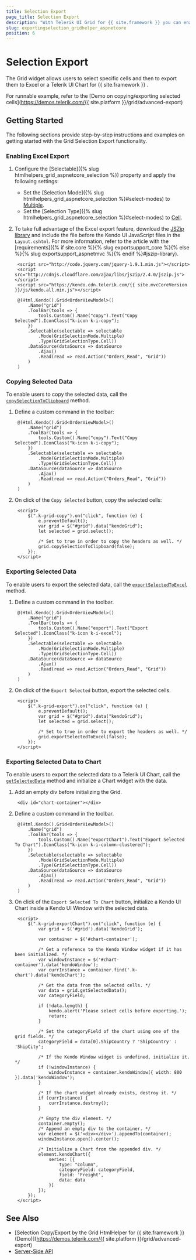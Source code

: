 ```yaml
---
title: Selection Export
page_title: Selection Export
description: "With Telerik UI Grid for {{ site.framework }} you can enable users to select specific cells and export them to Excel or Telerik UI Chart"
slug: exportingselection_gridhelper_aspnetcore
position: 6
---
```


# Selection Export

The Grid widget allows users to select specific cells and then to export them to Excel or a Telerik UI Chart for {{ site.framework }} .

For runnable example, refer to the [Demo on copying/exporting selected cells](https://demos.telerik.com/{{ site.platform }}/grid/advanced-export)

## Getting Started

The following sections provide step-by-step instructions and examples on getting started with the Grid Selection Export functionality.

### Enabling Excel Export

1. Configure the [Selectable]({% slug htmlhelpers_grid_aspnetcore_selection %}) property and apply the following settings:
    * Set the [Selection Mode]({% slug htmlhelpers_grid_aspnetcore_selection %}#select-modes) to [Multiple](/api/Kendo.Mvc.UI.Fluent/GridSelectionSettingsBuilder#modekendomvcuigridselectionmode).
    * Set the [Selection Type]({% slug htmlhelpers_grid_aspnetcore_selection %}#select-modes) to [Cell](/api/Kendo.Mvc.UI.Fluent/GridSelectionSettingsBuilder#typekendomvcuigridselectiontype).

1. To take full advantage of the Excel export feature, download the [JSZip library](https://stuk.github.io/jszip/) and include the file before the Kendo UI JavaScript files in the `Layout.cshtml`. For more information, refer to the article with the [requirements]({% if site.core %}{% slug exportsupport_core %}{% else %}{% slug exportsupport_aspnetmvc %}{% endif %}#jszip-library).

        <script src="http://code.jquery.com/jquery-1.9.1.min.js"></script>
        <script src="http://cdnjs.cloudflare.com/ajax/libs/jszip/2.4.0/jszip.js"></script>
        <script src="https://kendo.cdn.telerik.com/{{ site.mvcCoreVersion }}/js/kendo.all.min.js"></script>

        @(Html.Kendo().Grid<OrderViewModel>()
            .Name("grid")
            .ToolBar(tools => {
                tools.Custom().Name("copy").Text("Copy Selected").IconClass("k-icon k-i-copy");
            })
            .Selectable(selectable => selectable
                .Mode(GridSelectionMode.Multiple)
                .Type(GridSelectionType.Cell))
            .DataSource(dataSource => dataSource
                .Ajax()
                .Read(read => read.Action("Orders_Read", "Grid"))
            )
        )

### Copying Selected Data

To enable users to copy the selected data, call the [`copySelectionToClipboard`](https://docs.telerik.com/kendo-ui/api/javascript/ui/grid/methods/copyselectiontoclipboard) method.

1. Define a custom command in the toolbar:

        @(Html.Kendo().Grid<OrderViewModel>()
            .Name("grid")
            .ToolBar(tools => {
                tools.Custom().Name("copy").Text("Copy Selected").IconClass("k-icon k-i-copy");
            })
            .Selectable(selectable => selectable
                .Mode(GridSelectionMode.Multiple)
                .Type(GridSelectionType.Cell))
            .DataSource(dataSource => dataSource
                .Ajax()
                .Read(read => read.Action("Orders_Read", "Grid"))
            )
        )

1. On click of the `Copy Selected` button, copy the selected cells:

        <script>
            $(".k-grid-copy").on("click", function (e) {
                e.preventDefault();
                var grid = $("#grid").data("kendoGrid");
                let selected = grid.select();

                /* Set to true in order to copy the headers as well. */
                grid.copySelectionToClipboard(false);
            });
        </script>

### Exporting Selected Data

To enable users to export the selected data, call the [`exportSelectedToExcel`](https://docs.telerik.com/kendo-ui/api/javascript/ui/grid/methods/exportselectedtoexcel) method.

1. Define a custom command in the toolbar.

        @(Html.Kendo().Grid<OrderViewModel>()
            .Name("grid")
            .ToolBar(tools => {
                tools.Custom().Name("export").Text("Export Selected").IconClass("k-icon k-i-excel");
            })
            .Selectable(selectable => selectable
                .Mode(GridSelectionMode.Multiple)
                .Type(GridSelectionType.Cell))
            .DataSource(dataSource => dataSource
                .Ajax()
                .Read(read => read.Action("Orders_Read", "Grid"))
            )
        )

1. On click of the `Export Selected` button, export the selected cells.

        <script>
            $(".k-grid-export").on("click", function (e) {
                e.preventDefault();
                var grid = $("#grid").data("kendoGrid");
                let selected = grid.select();

                /* Set to true in order to export the headers as well. */
                grid.exportSelectedToExcel(false);
            });
        </script>

### Exporting Selected Data to Chart

To enable users to export the selected data to a Telerik UI Chart, call the [`getSelectedData`](https://docs.telerik.com/kendo-ui/api/javascript/ui/grid/methods/getselecteddata) method and initialize a Chart widget with the data.

1. Add an empty div before initializing the Grid.

        <div id="chart-container"></div>

1. Define a custom command in the toolbar.

        @(Html.Kendo().Grid<OrderViewModel>()
            .Name("grid")
            .ToolBar(tools => {
                tools.Custom().Name("exportChart").Text("Export Selected To Chart").IconClass("k-icon k-i-column-clustered");
            })
            .Selectable(selectable => selectable
                .Mode(GridSelectionMode.Multiple)
                .Type(GridSelectionType.Cell))
            .DataSource(dataSource => dataSource
                .Ajax()
                .Read(read => read.Action("Orders_Read", "Grid"))
            )
        )

1. On click of the `Export Selected To Chart` button, initialize a Kendo UI Chart inside a Kendo UI Window with the selected data.

        <script>
            $(".k-grid-exportChart").on("click", function (e) {
                var grid = $('#grid').data('kendoGrid');

                var container = $('#chart-container');

                /* Get a reference to the Kendo Window widget if it has been initialized. */
                var windowInstance = $('#chart-container').data('kendoWindow');
                var currInstance = container.find('.k-chart').data('kendoChart');

                /* Get the data from the selected cells. */
                var data = grid.getSelectedData();
                var categoryField;

                if (!data.length) {
                    kendo.alert('Please select cells before exporting.');
                    return;
                }

                /* Set the categoryField of the chart using one of the grid fields. */
                categoryField = data[0].ShipCountry ? 'ShipCountry' : 'ShipCity';

                /* If the Kendo Window widget is undefined, initialize it. */
                if (!windowInstance) {
                    windowInstance = container.kendoWindow({ width: 800 }).data('kendoWindow');
                }

                /* If the chart widget already exists, destroy it. */
                if (currInstance) {
                    currInstance.destroy();
                }

                /* Empty the div element. */
                container.empty();
                /* Append an empty div to the container. */
                var element = $('<div></div>').appendTo(container);
                windowInstance.open().center();

                /* Initialize a Chart from the appended div. */
                element.kendoChart({
                    series: [{
                        type: "column",
                        categoryField: categoryField,
                        field: 'Freight',
                        data: data
                    }]
                });
            });
        </script>

## See Also

* [Selection Copy/Export by the Grid HtmlHelper for {{ site.framework }} (Demo)](https://demos.telerik.com/{{ site.platform }}/grid/advanced-export)
* [Server-Side API](/api/grid)
